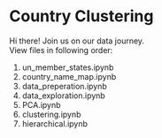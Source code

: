 # Country Clustering

Hi there! Join us on our data journey.  
View files in following order:

1. un_member_states.ipynb
2. country_name_map.ipynb
3. data_preperation.ipynb
4. data_exploration.ipynb
5. PCA.ipynb
6. clustering.ipynb
7. hierarchical.ipynb
